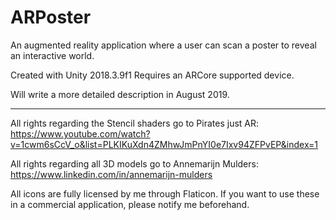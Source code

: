# ARPoster
An augmented reality application where a user can scan a poster to reveal an interactive world. 

Created with Unity 2018.3.9f1 Requires an ARCore supported device.

Will write a more detailed description in August 2019.

---

All rights regarding the Stencil shaders go to Pirates just AR: https://www.youtube.com/watch?v=1cwm6sCcV_o&list=PLKIKuXdn4ZMhwJmPnYI0e7Ixv94ZFPvEP&index=1

All rights regarding all 3D models go to Annemarijn Mulders: https://www.linkedin.com/in/annemarijn-mulders

All icons are fully licensed by me through Flaticon. If you want to use these in a commercial application, please notify me beforehand. 
